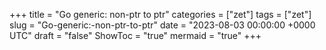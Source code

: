 +++
title = "Go generic: non-ptr to ptr"
categories = ["zet"]
tags = ["zet"]
slug = "Go-generic:-non-ptr-to-ptr"
date = "2023-08-03 00:00:00 +0000 UTC"
draft = "false"
ShowToc = "true"
mermaid = "true"
+++


